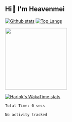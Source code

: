 ## Hi👋 I'm Heavenmei

[![Github stats](https://github-readme-stats.vercel.app/api?username=heavenmei&show_icons=true&include_all_commits=true&theme=material-palenight)](https://github.com/heavenmei/github-readme-stats)
[![Top Langs](https://github-readme-stats.vercel.app/api/top-langs/?username=heavenmei&layout=compact)](https://github.com/heavenmei/github-readme-stats)

<a href="[https://github.com/anuraghazra/github-readme-stats](https://github.com/heavenmei/github-readme-stats)">
  <img height=200 align="center" src="[https://github-readme-stats.vercel.app/api?username=anuraghazra](https://github-readme-stats.vercel.app/api?username=heavenmei&show_icons=true&include_all_commits=true&theme=material-palenight)" />
</a>

[![Harlok's WakaTime stats](https://github-readme-stats.vercel.app/api/wakatime?username=heavenmei)](https://github.com/anuraghazra/github-readme-stats)

<!--START_SECTION:waka-->

```txt
Total Time: 0 secs

No activity tracked
```

<!--END_SECTION:waka-->


<!--
**heavenmei/heavenmei** is a ✨ _special_ ✨ repository because its `README.md` (this file) appears on your GitHub profile.

Here are some ideas to get you started:

- 🔭 I’m currently working on ...
- 🌱 I’m currently learning ...
- 👯 I’m looking to collaborate on ...
- 🤔 I’m looking for help with ...
- 💬 Ask me about ...
- 📫 How to reach me: ...
- 😄 Pronouns: ...
- ⚡ Fun fact: ...
-->


